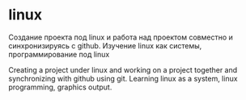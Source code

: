 # linux
Создание проекта под linux и работа над проектом совместно и синхронизируясь с github.
Изучение linux как системы, программирование под linux

Creating a project under linux and working on a project together and synchronizing with github using git. Learning linux as a system, linux programming, graphics output.
